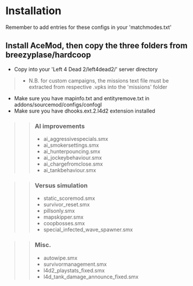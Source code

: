 # Installation  

Remember to add entries for these configs in your 'matchmodes.txt'

## Install AceMod, then copy the three folders from breezyplase/hardcoop
>
 * Copy into your 'Left 4 Dead 2/left4dead2/' server directory
> * N.B. for custom campaigns, the missions text file   must be extracted from respective .vpks into the 'missions' folder
 * Make sure you have mapinfo.txt and entityremove.txt in addons/sourcemod/configs/confogl  
 * Make sure you have dhooks.ext.2.l4d2 extension installed
 
>> ### AI improvements   
>>  * ai_aggressivespecials.smx
>>  * ai_smokersettings.smx  
>>  * ai_hunterpouncing.smx  
>>  * ai_jockeybehaviour.smx  
>>  * ai_chargefromclose.smx  
>>  * ai_tankbehaviour.smx  

>> ### Versus simulation
>>  * static_scoremod.smx
>>  * survivor_reset.smx
>>  * pillsonly.smx
>>  * mapskipper.smx
>>  * coopbosses.smx
>>  * special_infected_wave_spawner.smx
 
>> ### Misc.
>>  * autowipe.smx
>>  * survivormanagement.smx
>>  * l4d2_playstats_fixed.smx  
>>  * l4d_tank_damage_announce_fixed.smx  


